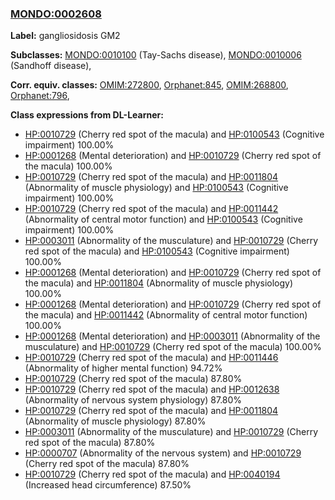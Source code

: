 
### [MONDO:0002608](http://purl.obolibrary.org/obo/MONDO_0002608)
**Label:** gangliosidosis GM2

**Subclasses:** [MONDO:0010100](http://purl.obolibrary.org/obo/MONDO_0010100) (Tay-Sachs disease), [MONDO:0010006](http://purl.obolibrary.org/obo/MONDO_0010006) (Sandhoff disease), 

**Corr. equiv. classes:** [OMIM:272800](http://purl.obolibrary.org/obo/OMIM_272800), [Orphanet:845](http://www.orpha.net/ORDO/Orphanet_845), [OMIM:268800](http://purl.obolibrary.org/obo/OMIM_268800), [Orphanet:796](http://www.orpha.net/ORDO/Orphanet_796), 

**Class expressions from DL-Learner:**

- [HP:0010729](http://purl.obolibrary.org/obo/HP_0010729) (Cherry red spot of the macula) and [HP:0100543](http://purl.obolibrary.org/obo/HP_0100543) (Cognitive impairment) 100.00%
- [HP:0001268](http://purl.obolibrary.org/obo/HP_0001268) (Mental deterioration) and [HP:0010729](http://purl.obolibrary.org/obo/HP_0010729) (Cherry red spot of the macula) 100.00%
- [HP:0010729](http://purl.obolibrary.org/obo/HP_0010729) (Cherry red spot of the macula) and [HP:0011804](http://purl.obolibrary.org/obo/HP_0011804) (Abnormality of muscle physiology) and [HP:0100543](http://purl.obolibrary.org/obo/HP_0100543) (Cognitive impairment) 100.00%
- [HP:0010729](http://purl.obolibrary.org/obo/HP_0010729) (Cherry red spot of the macula) and [HP:0011442](http://purl.obolibrary.org/obo/HP_0011442) (Abnormality of central motor function) and [HP:0100543](http://purl.obolibrary.org/obo/HP_0100543) (Cognitive impairment) 100.00%
- [HP:0003011](http://purl.obolibrary.org/obo/HP_0003011) (Abnormality of the musculature) and [HP:0010729](http://purl.obolibrary.org/obo/HP_0010729) (Cherry red spot of the macula) and [HP:0100543](http://purl.obolibrary.org/obo/HP_0100543) (Cognitive impairment) 100.00%
- [HP:0001268](http://purl.obolibrary.org/obo/HP_0001268) (Mental deterioration) and [HP:0010729](http://purl.obolibrary.org/obo/HP_0010729) (Cherry red spot of the macula) and [HP:0011804](http://purl.obolibrary.org/obo/HP_0011804) (Abnormality of muscle physiology) 100.00%
- [HP:0001268](http://purl.obolibrary.org/obo/HP_0001268) (Mental deterioration) and [HP:0010729](http://purl.obolibrary.org/obo/HP_0010729) (Cherry red spot of the macula) and [HP:0011442](http://purl.obolibrary.org/obo/HP_0011442) (Abnormality of central motor function) 100.00%
- [HP:0001268](http://purl.obolibrary.org/obo/HP_0001268) (Mental deterioration) and [HP:0003011](http://purl.obolibrary.org/obo/HP_0003011) (Abnormality of the musculature) and [HP:0010729](http://purl.obolibrary.org/obo/HP_0010729) (Cherry red spot of the macula) 100.00%
- [HP:0010729](http://purl.obolibrary.org/obo/HP_0010729) (Cherry red spot of the macula) and [HP:0011446](http://purl.obolibrary.org/obo/HP_0011446) (Abnormality of higher mental function) 94.72%
- [HP:0010729](http://purl.obolibrary.org/obo/HP_0010729) (Cherry red spot of the macula) 87.80%
- [HP:0010729](http://purl.obolibrary.org/obo/HP_0010729) (Cherry red spot of the macula) and [HP:0012638](http://purl.obolibrary.org/obo/HP_0012638) (Abnormality of nervous system physiology) 87.80%
- [HP:0010729](http://purl.obolibrary.org/obo/HP_0010729) (Cherry red spot of the macula) and [HP:0011804](http://purl.obolibrary.org/obo/HP_0011804) (Abnormality of muscle physiology) 87.80%
- [HP:0003011](http://purl.obolibrary.org/obo/HP_0003011) (Abnormality of the musculature) and [HP:0010729](http://purl.obolibrary.org/obo/HP_0010729) (Cherry red spot of the macula) 87.80%
- [HP:0000707](http://purl.obolibrary.org/obo/HP_0000707) (Abnormality of the nervous system) and [HP:0010729](http://purl.obolibrary.org/obo/HP_0010729) (Cherry red spot of the macula) 87.80%
- [HP:0010729](http://purl.obolibrary.org/obo/HP_0010729) (Cherry red spot of the macula) and [HP:0040194](http://purl.obolibrary.org/obo/HP_0040194) (Increased head circumference) 87.50%


